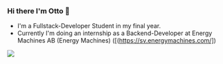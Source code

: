 ### Hi there I'm Otto 👋

- I'm a Fullstack-Developer Student in my final year.
- Currently I'm doing an internship as a Backend-Developer at Energy Machines AB (Energy Machines) ([(https://sv.energymachines.com/])

![](https://github-readme-stats.vercel.app/api/top-langs/?username=Ottowski&theme=white&hide_border=true&include_all_commits=true&count_private=true&layout=compact)
<!--
**Ottowski/Ottowski** is a ✨ _special_ ✨ repository because its `README.md` (this file) appears on your GitHub profile.

Here are some ideas to get you started:

- 🔭 I’m currently working on ...
- 🌱 I’m currently learning ...
- 👯 I’m looking to collaborate on ...
- 🤔 I’m looking for help with ...
- 💬 Ask me about ...
- 📫 How to reach me: ...
- 😄 Pronouns: ...
- ⚡ Fun fact: ...
-->
